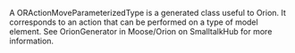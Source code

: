 A ORActionMoveParameterizedType is a generated class useful to Orion. It corresponds to an action that can be performed on a type of model element. See OrionGenerator in Moose/Orion on SmalltalkHub for more information.